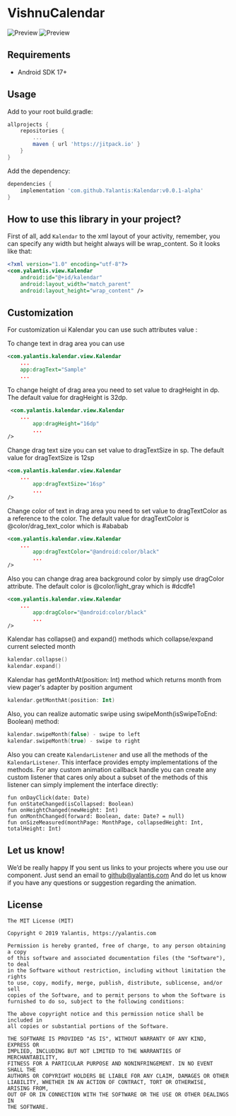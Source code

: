 # VishnuCalendar

![Preview](https://github.com/Yalantis/VishnuCalendar/blob/develop/swipe_demo.gif)
![Preview](https://github.com/Yalantis/VishnuCalendar/blob/develop/week_collapse.gif)

## Requirements
- Android SDK 17+

## Usage

Add to your root build.gradle:
```Groovy
allprojects {
	repositories {
		...
		maven { url 'https://jitpack.io' }
	}
}
```

Add the dependency:
```Groovy
dependencies {
	implementation 'com.github.Yalantis:Kalendar:v0.0.1-alpha'
}
```

## How to use this library in your project?

First of all, add `Kalendar` to the xml layout of your activity, remember, you can specify any width but height always will be wrap_content. So it looks like that:

```xml
<?xml version="1.0" encoding="utf-8"?>
<com.yalantis.view.Kalendar
	android:id="@+id/kalendar"
	android:layout_width="match_parent"
	android:layout_height="wrap_content" />
```

## Customization

For customization ui Kalendar you can use such attributes value :

To change text in drag area you can use
```xml
<com.yalantis.kalendar.view.Kalendar
	...
	app:dragText="Sample"
	...
```

To change height of drag area you need to set value to dragHeight in dp. The default value for dragHeight is 32dp.
```xml
 <com.yalantis.kalendar.view.Kalendar
 	...	
        app:dragHeight="16dp" 
        ...
/>
```
Change drag text size you can set value to dragTextSize in sp. The default value for dragTextSize is 12sp
```xml
<com.yalantis.kalendar.view.Kalendar
 	...	
        app:dragTextSize="16sp" 
        ...
/>
```

Change color of text in drag area you need to set value to dragTextColor as a reference to the color. The default value for dragTextColor is @color/drag_text_color which is #ababab
```xml
<com.yalantis.kalendar.view.Kalendar
 	...	
        app:dragTextColor="@android:color/black" 
        ...
/>
```

Also you can change drag area background color by simply use dragColor attribute. The default color is @color/light_gray which is #dcdfe1
```xml
<com.yalantis.kalendar.view.Kalendar
 	...	
        app:dragColor="@android:color/black" 
        ...
/>
```

Kalendar has collapse() and expand() methods which collapse/expand current selected month
```Kotlin
kalendar.collapse()
kalendar.expand()
```

Kalendar has getMonthAt(position: Int) method which returns month from view pager's adapter by position argument
```Kotlin
kalendar.getMonthAt(position: Int) 
```

Also, you can realize automatic swipe using swipeMonth(isSwipeToEnd: Boolean) method:
```Kotlin
kalendar.swipeMonth(false) - swipe to left
kalendar.swipeMonth(true) - swipe to right
```

Also you can create `KalendarListener` and use all the methods of the `KalendarListener`. This interface provides empty implementations of the methods. For any custom animation callback handle you can create any custom listener that cares only about a subset of the methods of this listener can simply implement the interface directly:
```
fun onDayClick(date: Date)
fun onStateChanged(isCollapsed: Boolean)
fun onHeightChanged(newHeight: Int)
fun onMonthChanged(forward: Boolean, date: Date? = null)
fun onSizeMeasured(monthPage: MonthPage, collapsedHeight: Int, totalHeight: Int)
```

## Let us know!

We’d be really happy If you sent us links to your projects where you use our component. Just send an email to github@yalantis.com And do let us know if you have any questions or suggestion regarding the animation. 

## License

	The MIT License (MIT)

	Copyright © 2019 Yalantis, https://yalantis.com

	Permission is hereby granted, free of charge, to any person obtaining a copy
	of this software and associated documentation files (the "Software"), to deal
	in the Software without restriction, including without limitation the rights
	to use, copy, modify, merge, publish, distribute, sublicense, and/or sell
	copies of the Software, and to permit persons to whom the Software is
	furnished to do so, subject to the following conditions:

	The above copyright notice and this permission notice shall be included in
	all copies or substantial portions of the Software.

	THE SOFTWARE IS PROVIDED "AS IS", WITHOUT WARRANTY OF ANY KIND, EXPRESS OR
	IMPLIED, INCLUDING BUT NOT LIMITED TO THE WARRANTIES OF MERCHANTABILITY,
	FITNESS FOR A PARTICULAR PURPOSE AND NONINFRINGEMENT. IN NO EVENT SHALL THE
	AUTHORS OR COPYRIGHT HOLDERS BE LIABLE FOR ANY CLAIM, DAMAGES OR OTHER
	LIABILITY, WHETHER IN AN ACTION OF CONTRACT, TORT OR OTHERWISE, ARISING FROM,
	OUT OF OR IN CONNECTION WITH THE SOFTWARE OR THE USE OR OTHER DEALINGS IN
	THE SOFTWARE.

